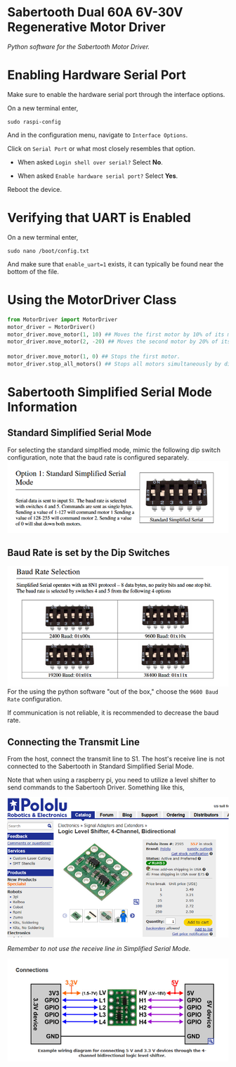 # Sabertooth Dual 60A 6V-30V Regenerative Motor Driver
_Python software for the Sabertooth Motor Driver._

# Enabling Hardware Serial Port
Make sure to enable the hardware serial port through the interface options.

On a new terminal enter,
```
sudo raspi-config
```

And in the configuration menu, navigate to ```Interface Options```.

Click on ```Serial Port``` or what most closely resembles that option.

* When asked ```Login shell over serial?``` Select <strong>No</strong>.

* When asked ```Enable hardware serial port?``` Select <strong>Yes</strong>.

Reboot the device.

# Verifying that UART is Enabled

On a new terminal enter,
```
sudo nano /boot/config.txt
```

And make sure that ```enable_uart=1``` exists, it can typically be found near the bottom of the file.

# Using the MotorDriver Class
```python
from MotorDriver import MotorDriver
motor_driver = MotorDriver()
motor_driver.move_motor(1, 10) ## Moves the first motor by 10% of its maximum RPM.
motor_driver.move_motor(2, -20) ## Moves the second motor by 20% of its maximum RPM in the inverse direction.

motor_driver.move_motor(1, 0) ## Stops the first motor.
motor_driver.stop_all_motors() ## Stops all motors simultaneously by disabling output drive to the motors.
```

# Sabertooth Simplified Serial Mode Information
## Standard Simplified Serial Mode
For selecting the standard simplfied mode, mimic the following dip switch configuration, note that the baud rate is configured separately.
![alt text](<README_IMAGES/Standard Simplified Serial Mode.png>)

## Baud Rate is set by the Dip Switches
![alt text](<README_IMAGES/Baud Rate.png>)
For the using the python software "out of the box," choose the ```9600 Baud Rate``` configuration.

If communication is not reliable, it is recommended to decrease the baud rate.

## Connecting the Transmit Line
From the host, connect the transmit line to S1. The host's receive line is not connected to the Sabertooth in Standard Simplified Serial Mode.

Note that when using a raspberry pi, you need to utilize a level shifter to send commands to the Sabertooh Driver. Something like this,

![alt text](<README_IMAGES/Logic Level Shifter.png>)

_Remember to not use the receive line in Simplified Serial Mode._

![alt text](<README_IMAGES/Level Shifter Connections.png>)